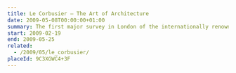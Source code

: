 ```yaml
---
title: Le Corbusier – The Art of Architecture
date: 2009-05-08T00:00:00+01:00
summary: The first major survey in London of the internationally renowned architect in more than 20 years, this timely reassessment presents a wealth of original models, interior settings, drawings, furniture, photographs, films, tapestries, paintings, sculpture and books by designed and written by the architect himself.
start: 2009-02-19
end: 2009-05-25
related:
  - /2009/05/le_corbusier/
placeId: 9C3XGWC4+3F
---
```

